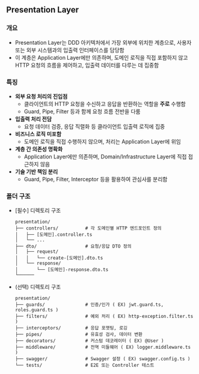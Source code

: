 ## Presentation Layer

### 개요 
  - Presentation Layer는 DDD 아키텍처에서 가장 외부에 위치한 계층으로, 사용자 또는 외부 시스템과의 입출력 인터페이스를 담당함
  - 이 계층은 Application Layer에만 의존하며, 도메인 로직을 직접 포함하지 않고 HTTP 요청의 흐름을 제어하고, 입출력 데이터를 다루는 데 집중함

### 특징
  - **외부 요청 처리의 진입점**
    - 클라이언트의 HTTP 요청을 수신하고 응답을 반환하는 역할을 **주로** 수행함
    - Guard, Pipe, Filter 등과 함께 요청 흐름 전반을 다룸
  - **입출력 처리 전담**
    - 요청 데이터 검증, 응답 직렬화 등 클라이언트 입출력 로직에 집중
  - **비즈니스 로직 미포함**
    - 도메인 로직을 직접 수행하지 않으며, 처리는 Application Layer에 위임
  - **계층 간 의존성 명확화**
    - Application Layer에만 의존하며, Domain/Infrastructure Layer에 직접 접근하지 않음
  - **기술 기반 책임 분리**
    - Guard, Pipe, Filter, Interceptor 등을 활용하여 관심사를 분리함

### 폴더 구조
- [필수] 디렉토리 구조
  ```
  presentation/
  ├── controllers/          # 각 도메인별 HTTP 엔드포인트 정의
  │   ├── [도메인].controller.ts
  │   └── ...
  ├── dto/                  # 요청/응답 DTO 정의
  │   ├── request/
  │   │   └── create-[도메인].dto.ts
  │   └── response/
  │       └── [도메인]-response.dto.ts
  └──────
  ```
- (선택) 디렉토리 구조
  ```
  presentation/
  ├── guards/               # 인증/인가 ( EX) jwt.guard.ts, roles.guard.ts )
  ├── filters/              # 예외 처리 ( EX) http-exception.filter.ts )
  ├── interceptors/         # 응답 포맷팅, 로깅
  ├── pipes/                # 유효성 검사, 데이터 변환
  ├── decorators/           # 커스텀 데코레이터 ( EX) @User )
  ├── middleware/           # 전역 미들웨어 ( EX) logger.middleware.ts )
  ├── swagger/              # Swagger 설정 ( EX) swagger.config.ts )
  └── tests/                # E2E 또는 Controller 테스트
  ```
